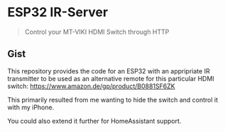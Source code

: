 # ESP32 IR-Server
> Control your MT-VIKI HDMI Switch through HTTP

## Gist
This repository provides the code for an ESP32 with an appripriate IR transmitter to be used as an alternative remote
for this particular HDMI switch: https://www.amazon.de/gp/product/B0881SF6ZK

This primarily resulted from me wanting to hide the switch and control it with my iPhone.

You could also extend it further for HomeAssistant support.
